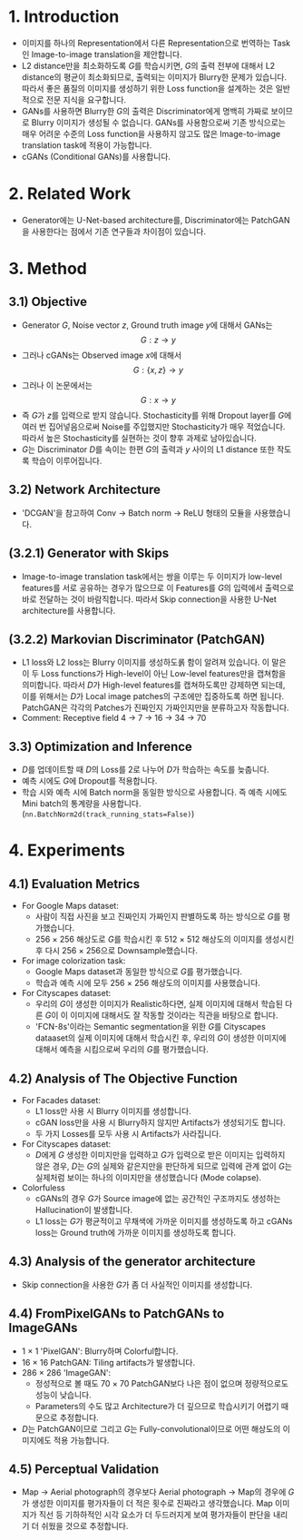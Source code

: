 # 1. Introduction
- 이미지를 하나의 Representation에서 다른 Representation으로 번역하는 Task인 Image-to-image translation을 제안합니다.
- L2 distance만을 최소화하도록 $G$를 학습시키면, $G$의 출력 전부에 대해서 L2 distance의 평균이 최소화되므로, 출력되는 이미지가 Blurry한 문제가 있습니다. 따라서 좋은 품질의 이미지를 생성하기 위한 Loss function을 설계하는 것은 일반적으로 전문 지식을 요구합니다.
- GANs를 사용하면 Blurry한 $G$의 출력은 Discriminator에게 명백히 가짜로 보이므로 Blurry 이미지가 생성될 수 없습니다. GANs를 사용함으로써 기존 방식으로는 매우 어려운 수준의 Loss function을 사용하지 않고도 많은 Image-to-image translation task에 적용이 가능합니다.
- cGANs (Conditional GANs)를 사용합니다.

# 2. Related Work
- Generator에는 U-Net-based architecture를, Discriminator에는 PatchGAN을 사용한다는 점에서 기존 연구들과 차이점이 있습니다.

# 3. Method
## 3.1) Objective
- Generator $G$, Noise vector $z$, Ground truth image $y$에 대해서 GANs는
$$G: z \rightarrow y$$
- 그러나 cGANs는 Observed image $x$에 대해서
$$G: \{x, z\} \rightarrow y$$
- 그러나 이 논문에서는
$$G: x \rightarrow y$$
- 즉 $G$가 $z$를 입력으로 받지 않습니다. Stochasticity를 위해 Dropout layer를 $G$에 여러 번 집어넣음으로써 Noise를 주입했지만 Stochasticity가 매우 적었습니다. 따라서 높은 Stochasticity를 실현하는 것이 향후 과제로 남아있습니다.
- $G$는 Discriminator $D$를 속이는 한편 $G$의 출력과 $y$ 사이의 L1 distance 또한 작도록 학습이 이루어집니다.
## 3.2) Network Architecture
- 'DCGAN'을 참고하여 Conv → Batch norm → ReLU 형태의 모듈을 사용했습니다.
## (3.2.1) Generator with Skips
- Image-to-image translation task에서는 쌍을 이루는 두 이미지가 low-level features를 서로 공유하는 경우가 많으므로 이 Features를 $G$의 입력에서 출력으로 바로 전달하는 것이 바람직합니다. 따라서 Skip connection을 사용한 U-Net architecture를 사용합니다.
## (3.2.2) Markovian Discriminator (PatchGAN)
- L1 loss와 L2 loss는 Blurry 이미지를 생성하도롥 함이 알려져 있습니다. 이 말은 이 두 Loss functions가 High-level이 아닌 Low-level features만을 캡쳐함을 의미합니다. 따라서 $D$가 High-level features를 캡쳐하도록만 강제하면 되는데, 이를 위해서는 $D$가 Local image patches의 구조에만 집중하도록 하면 됩니다. PatchGAN은 각각의 Patches가 진짜인지 가짜인지만을 분류하고자 작동합니다.
- Comment: Receptive field 4 → 7 → 16 → 34 → 70
## 3.3) Optimization and Inference
- $D$를 업데이트할 때 $D$의 Loss를 2로 나누어 $D$가 학습하는 속도를 늦춥니다.
- 예측 시에도 $G$에 Dropout를 적용합니다.
- 학습 시와 예측 시에 Batch norm을 동일한 방식으로 사용합니다. 즉 예측 시에도 Mini batch의 통계량을 사용합니다. (`nn.BatchNorm2d(track_running_stats=False)`)

# 4. Experiments
## 4.1) Evaluation Metrics
- For Google Maps dataset:
    - 사람이 직접 사진을 보고 진짜인지 가짜인지 판별하도록 하는 방식으로 $G$를 평가했습니다.
    - 256 × 256 해상도로 $G$를 학습시킨 후 512 × 512 해상도의 이미지를 생성시킨 후 다시 256 × 256으로 Downsample했습니다.
- For image colorization task:
    - Google Maps dataset과 동일한 방식으로 $G$를 평가했습니다.
    - 학습과 예측 시에 모두 256 × 256 해상도의 이미지를 사용했습니다.
- For Cityscapes dataset:
    - 우리의 $G$이 생성한 이미지가 Realistic하다면, 실제 이미지에 대해서 학습된 다른 $G$이 이 이미지에 대해서도 잘 작동할 것이라는 직관을 바탕으로 합니다.
    - 'FCN-8s'이라는 Semantic segmentation을 위한 $G$를 Cityscapes dataaset의 실제 이미지에 대해서 학습시킨 후, 우리의 $G$이 생성한 이미지에 대해서 예측을 시킴으로써 우리의 $G$를 평가했습니다.
## 4.2) Analysis of The Objective Function
- For Facades dataset:
    - L1 loss만 사용 시 Blurry 이미지를 생성합니다.
    - cGAN loss만을 사용 시 Blurry하지 않지만 Artifacts가 생성되기도 합니다.
    - 두 가지 Losses를 모두 사용 시 Artifacts가 사라집니다.
- For Cityscapes dataset:
    - $D$에게 $G$ 생성한 이미지만을 입력하고 $G$가 입력으로 받은 이미지는 입력하지 않은 경우, $D$는 $G$의 실제와 같은지만을 판단하게 되므로 입력에 관계 없이 $G$는 실제처럼 보이는 하나의 이미지만을 생성했습니다 (Mode colapse).
- Colorfuless
    - cGANs의 경우 $G$가 Source image에 없는 공간적인 구조까지도 생성하는 Hallucination이 발생합니다.
    - L1 loss는 $G$가 평균적이고 무채색에 가까운 이미지를 생성하도록 하고 cGANs loss는 Ground truth에 가까운 이미지를 생성하도록 합니다.
## 4.3) Analysis of the generator architecture
- Skip connection을 사용한 $G$가 좀 더 사실적인 이미지를 생성합니다.
## 4.4) FromPixelGANs to PatchGANs to ImageGANs
- 1 × 1 'PixelGAN': Blurry하며 Colorful합니다.
- 16 × 16 PatchGAN: Tiling artifacts가 발생합니다.
- 286 × 286 'ImageGAN':
    - 정성적으로 볼 때도 70 × 70 PatchGAN보다 나은 점이 없으며 정량적으로도 성능이 낮습니다.
    - Parameters의 수도 많고 Architecture가 더 깊으므로 학습시키기 어렵기 때문으로 추정합니다.
- $D$는 PatchGAN이므로 그리고 $G$는 Fully-convolutional이므로 어떤 해상도의 이미지에도 적용 가능합니다.
## 4.5) Perceptual Validation
- Map → Aerial photograph의 경우보다 Aerial photograph → Map의 경우에 $G$가 생성한 이미지를 평가자들이 더 적은 횟수로 진짜라고 생각했습니다. Map 이미지가 직선 등 기하하적인 시각 요소가 더 두드러지게 보여 평가자들이 판단을 내리기 더 쉬웠을 것으로 추정합니다.
